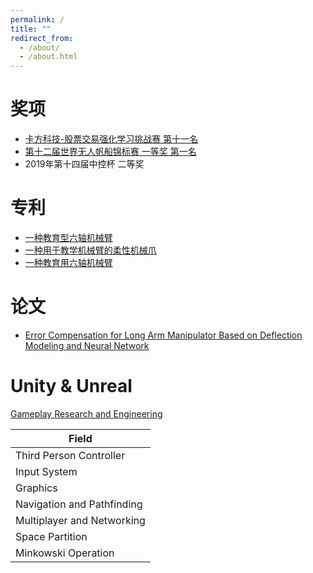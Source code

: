 ```yaml
---
permalink: /
title: ""
redirect_from: 
  - /about/
  - /about.html
---
```


# 奖项

- [卡方科技-股票交易强化学习挑战赛 第十一名](http://zengbaocheng-996.github.io/files/0002100000025.pdf)
- [第十二届世界无人帆船锦标赛 一等奖 第一名](http://www.cse.zju.edu.cn/cxcy/2020/1130/c73204a2677156/page.htm)
- 2019年第十四届中控杯 二等奖

# 专利

- [一种教育型六轴机械臂](http://zengbaocheng-996.github.io/files/CN215358437U.pdf)
- [一种用于教学机械臂的柔性机械爪](http://zengbaocheng-996.github.io/files/CN113635287B.pdf)
- [一种教育用六轴机械臂](http://zengbaocheng-996.github.io/files/CN215358430U.pdf)

# 论文

- [Error Compensation for Long Arm Manipulator Based on Deflection Modeling and Neural Network](http://zengbaocheng-996.github.io/files/Error_Compensation_for_Long_Arm_Manipulator_Based_on_Deflection_Modeling_and_Neural_Network.pdf)

# Unity & Unreal

[Gameplay Research and Engineering](https://github.com/Gameplay-Research-and-Engineering)

| Field                      |
| -------------------------- |
| Third Person Controller    |
| Input System               |
| Graphics                   |
| Navigation and Pathfinding |
| Multiplayer and Networking |
| Space Partition            |
| Minkowski Operation        |


